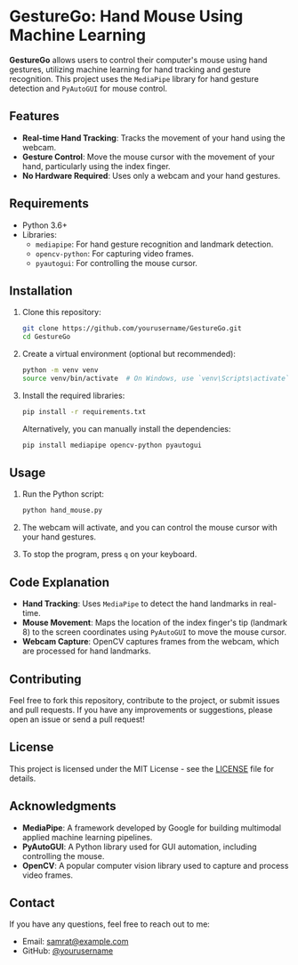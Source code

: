# GestureGo: Hand Mouse Using Machine Learning

**GestureGo** allows users to control their computer's mouse using hand gestures, utilizing machine learning for hand tracking and gesture recognition. This project uses the `MediaPipe` library for hand gesture detection and `PyAutoGUI` for mouse control.

## Features
- **Real-time Hand Tracking**: Tracks the movement of your hand using the webcam.
- **Gesture Control**: Move the mouse cursor with the movement of your hand, particularly using the index finger.
- **No Hardware Required**: Uses only a webcam and your hand gestures.

## Requirements

- Python 3.6+
- Libraries:
  - `mediapipe`: For hand gesture recognition and landmark detection.
  - `opencv-python`: For capturing video frames.
  - `pyautogui`: For controlling the mouse cursor.

## Installation

1. Clone this repository:

    ```bash
    git clone https://github.com/yourusername/GestureGo.git
    cd GestureGo
    ```

2. Create a virtual environment (optional but recommended):

    ```bash
    python -m venv venv
    source venv/bin/activate  # On Windows, use `venv\Scripts\activate`
    ```

3. Install the required libraries:

    ```bash
    pip install -r requirements.txt
    ```

    Alternatively, you can manually install the dependencies:

    ```bash
    pip install mediapipe opencv-python pyautogui
    ```

## Usage

1. Run the Python script:

    ```bash
    python hand_mouse.py
    ```

2. The webcam will activate, and you can control the mouse cursor with your hand gestures.
3. To stop the program, press `q` on your keyboard.

## Code Explanation

- **Hand Tracking**: Uses `MediaPipe` to detect the hand landmarks in real-time.
- **Mouse Movement**: Maps the location of the index finger's tip (landmark 8) to the screen coordinates using `PyAutoGUI` to move the mouse cursor.
- **Webcam Capture**: OpenCV captures frames from the webcam, which are processed for hand landmarks.

## Contributing

Feel free to fork this repository, contribute to the project, or submit issues and pull requests. If you have any improvements or suggestions, please open an issue or send a pull request!

## License

This project is licensed under the MIT License - see the [LICENSE](LICENSE) file for details.

## Acknowledgments

- **MediaPipe**: A framework developed by Google for building multimodal applied machine learning pipelines.
- **PyAutoGUI**: A Python library used for GUI automation, including controlling the mouse.
- **OpenCV**: A popular computer vision library used to capture and process video frames.

## Contact

If you have any questions, feel free to reach out to me:

- Email: samrat@example.com
- GitHub: [@yourusername](https://github.com/yourusername)

